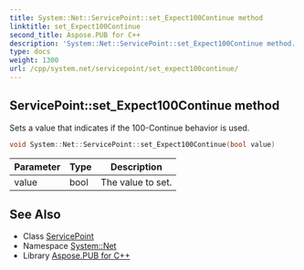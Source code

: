 ```yaml
---
title: System::Net::ServicePoint::set_Expect100Continue method
linktitle: set_Expect100Continue
second_title: Aspose.PUB for C++
description: 'System::Net::ServicePoint::set_Expect100Continue method. Sets a value that indicates if the 100-Continue behavior is used in C++.'
type: docs
weight: 1300
url: /cpp/system.net/servicepoint/set_expect100continue/
---
```

## ServicePoint::set_Expect100Continue method


Sets a value that indicates if the 100-Continue behavior is used.

```cpp
void System::Net::ServicePoint::set_Expect100Continue(bool value)
```


| Parameter | Type | Description |
| --- | --- | --- |
| value | bool | The value to set. |

## See Also

* Class [ServicePoint](../)
* Namespace [System::Net](../../)
* Library [Aspose.PUB for C++](../../../)
